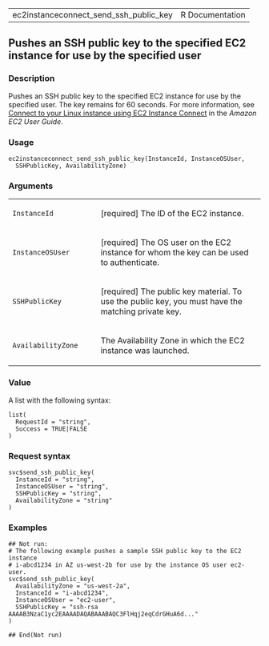 <table style="width: 100%;">
<tbody>
<tr class="odd">
<td>ec2instanceconnect_send_ssh_public_key</td>
<td style="text-align: right;">R Documentation</td>
</tr>
</tbody>
</table>

## Pushes an SSH public key to the specified EC2 instance for use by the specified user

### Description

Pushes an SSH public key to the specified EC2 instance for use by the
specified user. The key remains for 60 seconds. For more information,
see [Connect to your Linux instance using EC2 Instance
Connect](https://docs.aws.amazon.com/AWSEC2/latest/UserGuide/Connect-using-EC2-Instance-Connect.html)
in the *Amazon EC2 User Guide*.

### Usage

    ec2instanceconnect_send_ssh_public_key(InstanceId, InstanceOSUser,
      SSHPublicKey, AvailabilityZone)

### Arguments

<table>
<colgroup>
<col style="width: 35%" />
<col style="width: 65%" />
</colgroup>
<tbody>
<tr class="odd">
<td><code
id="ec2instanceconnect_send_ssh_public_key_:_InstanceId">InstanceId</code></td>
<td><p>[required] The ID of the EC2 instance.</p></td>
</tr>
<tr class="even">
<td><code
id="ec2instanceconnect_send_ssh_public_key_:_InstanceOSUser">InstanceOSUser</code></td>
<td><p>[required] The OS user on the EC2 instance for whom the key can
be used to authenticate.</p></td>
</tr>
<tr class="odd">
<td><code
id="ec2instanceconnect_send_ssh_public_key_:_SSHPublicKey">SSHPublicKey</code></td>
<td><p>[required] The public key material. To use the public key, you
must have the matching private key.</p></td>
</tr>
<tr class="even">
<td><code
id="ec2instanceconnect_send_ssh_public_key_:_AvailabilityZone">AvailabilityZone</code></td>
<td><p>The Availability Zone in which the EC2 instance was
launched.</p></td>
</tr>
</tbody>
</table>

### Value

A list with the following syntax:

    list(
      RequestId = "string",
      Success = TRUE|FALSE
    )

### Request syntax

    svc$send_ssh_public_key(
      InstanceId = "string",
      InstanceOSUser = "string",
      SSHPublicKey = "string",
      AvailabilityZone = "string"
    )

### Examples

    ## Not run: 
    # The following example pushes a sample SSH public key to the EC2 instance
    # i-abcd1234 in AZ us-west-2b for use by the instance OS user ec2-user.
    svc$send_ssh_public_key(
      AvailabilityZone = "us-west-2a",
      InstanceId = "i-abcd1234",
      InstanceOSUser = "ec2-user",
      SSHPublicKey = "ssh-rsa AAAAB3NzaC1yc2EAAAADAQABAAABAQC3FlHqj2eqCdrGHuA6d..."
    )

    ## End(Not run)
